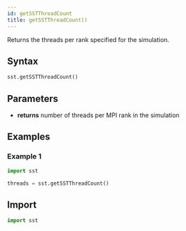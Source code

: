 ```yaml
---
id: getSSTThreadCount
title: getSSTThreadCount()
---
```


<!---
SAND2022-6843 O
Source: sst-documentation/manuals/python
--->

Returns the threads per rank specified for the simulation.

## Syntax
```python
sst.getSSTThreadCount()
```

## Parameters
* **returns** number of threads per MPI rank in the simulation 

## Examples

### Example 1
```python
import sst

threads = sst.getSSTThreadCount()
```

## Import
```python
import sst
```